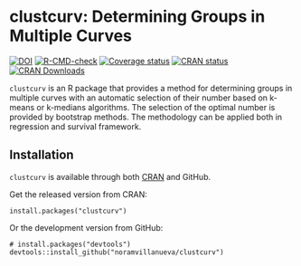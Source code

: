 # clustcurv: Determining Groups in Multiple Curves

[![DOI](https://zenodo.org/badge/98645393.svg)](https://doi.org/10.5281/zenodo.13889531)
[![R-CMD-check](https://github.com/noramvillanueva/clustcurv/actions/workflows/R-CMD-check.yml/badge.svg)](https://github.com/noramvillanueva/clustcurv/actions/workflows/R-CMD-check.yml)
[![Coverage status](https://codecov.io/gh/noramvillanueva/clustcurv/branch/master/graph/badge.svg)](https://codecov.io/github/noramvillanueva/clustcurv?branch=master)
[![CRAN status](https://www.r-pkg.org/badges/version/clustcurv)](https://cran.r-project.org/package=clustcurv)
[![CRAN Downloads](https://cranlogs.r-pkg.org/badges/grand-total/clustcurv)](https://cran.r-project.org/package=clustcurv)



```clustcurv``` is an R package that provides a method for determining groups in multiple 
curves with an automatic selection of their number based on k-means or
k-medians algorithms. The selection of the optimal number is provided by
bootstrap methods. The methodology can be applied both in regression and survival framework.



## Installation
```clustcurv``` is available through both [CRAN](https://cran.r-project.org/) and GitHub.

Get the released version from CRAN:
```
install.packages("clustcurv")
```

Or the development version from GitHub:
```
# install.packages("devtools")
devtools::install_github("noramvillanueva/clustcurv")
```

